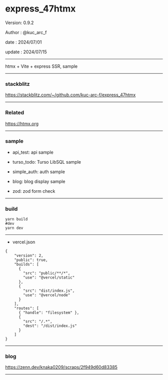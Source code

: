 ﻿# express_47htmx

 Version: 0.9.2

 Author  : @kuc_arc_f

 date   : 2024/07/01

 update : 2024/07/15   

***

htmx + Vite + express SSR, sample

***
### stackblitz

https://stackblitz.com/~/github.com/kuc-arc-f/express_47htmx

***
### Related

https://htmx.org

***
### sample

* api_test: api sample

* turso_todo: Turso LibSQL sample

* simple_auth: auth sample

* blog: blog display sample

* zod: zod form check

***
### build

```
yarn build
#dev
yarn dev
```

***
* vercel.json
```
{
    "version": 2,
    "public": true,
    "builds": [
      {
        "src": "public/**/*",
        "use": "@vercel/static"
      },        
      {
        "src": "dist/index.js",
        "use": "@vercel/node"
      }
    ],
    "routes": [
      { "handle": "filesystem" },
      {
        "src": "/.*",
        "dest": "/dist/index.js"
      }
    ]
}
```
***
### blog

https://zenn.dev/knaka0209/scraps/2f949d60d83385

***

